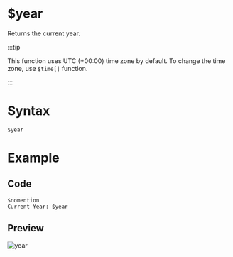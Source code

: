 # $year
Returns the current year.

:::tip

This function uses UTC (+00:00) time zone by default. To change the time zone, use `$time[]` function.

:::

# Syntax
```
$year
```

# Example

## Code
``` title="!year"
$nomention
Current Year: $year
```

## Preview
![year](https://user-images.githubusercontent.com/95774950/200877606-76ade960-99b6-433c-be51-4da2be300e07.png)
